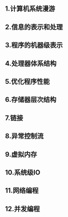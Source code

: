 ## 1.计算机系统漫游
## 2.信息的表示和处理
## 3.程序的机器级表示
## 4.处理器体系结构
## 5.优化程序性能
## 6.存储器层次结构
##
## 7.链接
## 8.异常控制流
## 9.虚拟内存
## 10.系统级IO
## 11.网络编程
## 12.并发编程
